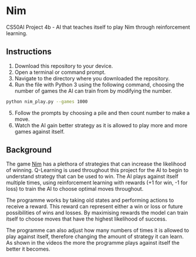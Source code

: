 # Nim
CS50AI Project 4b - AI that teaches itself to play Nim through reinforcement learning.

## Instructions
1. Download this repository to your device.
2. Open a terminal or command prompt.
3. Navigate to the directory where you downloaded the repository.
4. Run the file with Python 3 using the following command, choosing the number of games the AI can train from by modifying the number.
```bash
python nim_play.py --games 1000
```
5. Follow the prompts by choosing a pile and then count number to make a move.
6. Watch the AI gain better strategy as it is allowed to play more and more games against itself.

## Background

The game [Nim](https://wild.maths.org/play-win-nim#:~:text=The%20rules%20of%20Nim&text=There%20are%20two%20players.,coins%20left%20after%20that%20move.) has a plethora of strategies that can increase the likelihood of winning. Q-Learning is used throughout this project for the AI to begin to understand strategy that can be used to win. The AI plays against itself multiple times, using reinforcement learning with rewards (+1 for win, -1 for loss) to train the AI to choose optimal moves throughout.

The programme works by taking old states and performing actions to receive a reward. This reward can represent either a win or loss or future possibilities of wins and losses. By maximising rewards the model can train itself to choose moves that have the highest likelihood of success.

The programme can also adjust how many numbers of times it is allowed to play against itself, therefore changing the amount of strategy it can learn. As shown in the videos the more the programme plays against itself the better it becomes.
